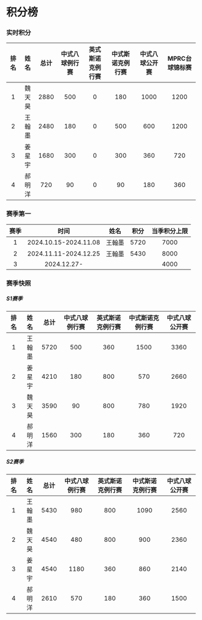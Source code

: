 # 积分榜

### 实时积分

| 排名 | 姓名   | 总计 | 中式八球例行赛 | 英式斯诺克例行赛 | 中式斯诺克例行赛 | 中式八球公开赛 | MPRC台球锦标赛 |
| :--: | :---: | :--: | :----------: | :-------------: | :-------------: | :----------:  | :-----------: |
| 1    | 魏天昊 | 2880 | 500          | 0               | 180             | 1000         | 1200         |
| 2    | 王翰墨 | 2480 | 180          | 0               | 500             | 600          | 1200         |
| 3    | 姜星宇 | 1680 | 300          | 0               | 300             | 360          | 720          |
| 4    | 郝明洋 | 720  | 90           | 0               | 90              | 180          | 360          |

### 赛季第一

| 赛季 | 时间                  | 姓名   | 积分 | 当季积分上限  |
| :--: | :------------------: | :----: | :--: | :----------: |
| 1    | 2024.10.15-2024.11.08 | 王翰墨 | 5720 | 7000         |
| 2    | 2024.11.11-2024.12.25 | 王翰墨 | 5430 | 8000         |
| 3    | 2024.12.27-           |       |      | 4000         |

### 赛季快照

##### S1赛季

| 排名 | 姓名   | 总计 | 中式八球例行赛 | 英式斯诺克例行赛 | 中式斯诺克例行赛 | 中式八球公开赛 |
| :--: | :---: | :--: | :----------: | :-------------: | :-------------: | :----------:  |
| 1    | 王翰墨 | 5720 | 500          | 360             | 1500            | 3360         |
| 2    | 姜星宇 | 4210 | 180          | 800             | 570             | 2660         |
| 3    | 魏天昊 | 3590 | 90           | 800             | 780             | 1920         |
| 4    | 郝明洋 | 1560 | 300          | 180             | 360             | 720          |

##### S2赛季

| 排名 | 姓名   | 总计 | 中式八球例行赛 | 英式斯诺克例行赛 | 中式斯诺克例行赛 | 中式八球公开赛 |
| :--: | :---: | :--: | :----------: | :-------------: | :-------------: | :----------:  |
| 1    | 王翰墨 | 5430 | 980          | 800             | 1090            | 2560         |
| 2    | 魏天昊 | 4540 | 480          | 800             | 900             | 2360         |
| 3    | 姜星宇 | 4540 | 1180         | 360             | 860             | 2140         |
| 4    | 郝明洋 | 2610 | 570          | 180             | 360             | 1500         |